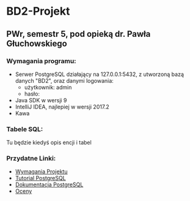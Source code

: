 # BD2-Projekt

## PWr, semestr 5, pod opieką dr. Pawła Głuchowskiego

### Wymagania programu:
* Serwer PostgreSQL działający na 127.0.0.1:5432, z utworzoną bazą danych "BD2", oraz danymi logowania:
    * użytkownik: admin
    * hasło:
* Java SDK w wersji 9
* IntelliJ IDEA, najlepiej w wersji 2017.2
* Kawa

### Tabele SQL:
Tu będzie kiedyś opis encji i tabel

### Przydatne Linki: 
* [Wymagania Projektu](http://pawel.gluchowski.staff.iiar.pwr.edu.pl/?page_id=1465)
* [Tutorial PostgreSQL](https://www.tutorialspoint.com/postgresql/index.htm)
* [Dokumentacja PostgreSQL](https://www.postgresql.org/docs/current/static/index.html)
* [Oceny](http://staff.iiar.pwr.wroc.pl/pawel.gluchowski/wp-content/uploads/oceny/BD.pdf)